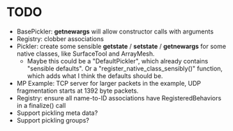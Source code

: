 
# TODO
- BasePickler: __getnewargs__ will allow constructor calls with arguments
- Registry: clobber associations
- Pickler: create some sensible __getstate__ / __setstate__ / __getnewargs__ for some native classes, like SurfaceTool and ArrayMesh.
	- Maybe this could be a "DefaultPickler", which already contains "sensible defaults". Or a "register_native_class_sensibly()"
	function, which adds what I think the defaults should be.
- MP Example: TCP server for larger packets in the example, UDP fragmentation starts at 1392 byte packets.
- Registry: ensure all name-to-ID associations have RegisteredBehaviors in a finalize() call
- Support pickling meta data?
- Support pickling groups?
